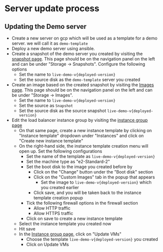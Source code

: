 # Server update process

## Updating the Demo server

- Create a new server on gcp which will be used as a template for a demo server. we will call it as `demo-template`
- Deploy a new demo server using ansible.
- Create a snapshot of the demo server you created by visiting the [snapshot page](https://console.cloud.google.com/compute/snapshots?project=mathesar). This page should be on the navigation panel on the left and can be under "Storage -> Snapshots". Configure the following options
    - Set the name to `live-demo-v{deployed-version}`
    - Set the source disk as the `demo-template` server you created
- Create an image based on the created snapshot by visiting the [Images page](https://console.cloud.google.com/compute/imagesAdd?project=mathesar). This page should be on the navigation panel on the left and can be under "Storage -> Images".
    - Set the name to `live-demo-v{deployed-version}`
    - Set the source as `Snapshot`
    - Set the source disk as the source snapshot `live-demo-v{deployed-version}`
- Edit the load balancer instance group by visiting the [instance group page](https://console.cloud.google.com/compute/instanceGroups/edit/us-central1-a/live-demo-server?project=mathesar)
  - On that same page, create a new instance template by clicking on "Instance template" dropdown under "Instances" and click on "Create new instance template"
  - On the right-hand side, the instance template creation menu will open up. Set the following configurations
    - Set the name of the template as `live-demo-v{deployed-version}`
    - Set the machine type as "e2-Standard-2"
    - Set the boot disk to the image you created before by
      - Click on the "Change" button under the "Boot disk" section
      - Click on the "Custom Images" tab in the popup that appears
        - Set the image to `live-demo-v{deployed-version}` which you created earlier
      - Click save, and you will be taken back to the instance template creation popup
    - Tick the following firewall options in the firewall section
      - Allow HTTP traffic
      - Allow HTTPS traffic
    - Click on save to create a new instance template
  - Select the instance template you created now
  - Hit save
  - In the [Instance group page](https://console.cloud.google.com/compute/instanceGroups/details/us-central1-a/live-demo-server?project=mathesar), click on "Update VMs"
    - Choose the template `live-demo-v{deployed-version}` you created
    - Click on Update VMs